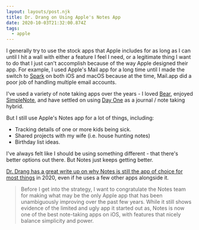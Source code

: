 ```yaml
---
layout: layouts/post.njk
title: Dr. Drang on Using Apple's Notes App
date: 2020-10-03T21:32:00.874Z
tags:
  - apple
---
```

I generally try to use the stock apps that Apple includes for as long as I can until I hit a wall with either a feature I feel I need, or a legitimate thing I want to do that I just can't accomplish because of the way Apple designed their app. For example, I used Apple's Mail app for a long time until I made the switch to [Spark](https://sparkmailapp.com/) on both iOS and macOS because at the time, Mail.app did a poor job of handling multiple email accounts.

I've used a variety of note taking apps over the years - I loved [Bear](https://bear.app/), enjoyed [SimpleNote](https://simplenote.com/), and have settled on using [Day One](https://dayoneapp.com/) as a journal / note taking hybrid.

But I still use Apple's Notes app for a lot of things, including: 

* Tracking details of one or more kids being sick.
* Shared projects with my wife (i.e. house hunting notes)
* Birthday list ideas.

I've always felt like I should be using something different - that there's better options out there. But Notes just keeps getting better.

[Dr. Drang has a great write up on why Notes is still the app of choice for most things](https://leancrew.com/all-this/2020/10/what-is-notes-good-for) in 2020, even if he uses a few other apps alongside it.

> Before I get into the strategy, I want to congratulate the Notes team for making what may be the only Apple app that has been unambiguously improving over the past few years. While it still shows evidence of the limited and ugly app it started out as, Notes is now one of the best note-taking apps on iOS, with features that nicely balance simplicity and power.